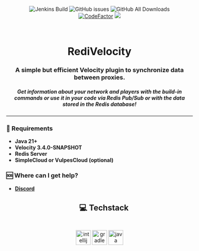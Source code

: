 <div align="center">

![Jenkins Build](https://img.shields.io/jenkins/build?jobUrl=https%3A%2F%2Fci.bypixel.dev%2Fjob%2FRediVelocity%2F&style=for-the-badge)
![GitHub issues](https://img.shields.io/github/issues-raw/byPixelTV/RediVelocity?style=for-the-badge)
![GitHub All Downloads](https://img.shields.io/github/downloads/byPixelTV/RediVelocity/total?style=for-the-badge)
<br>
[![CodeFactor](https://www.codefactor.io/repository/github/bypixeltv/redivelocity/badge)](https://www.codefactor.io/repository/github/bypixeltv/redivelocity)
![](https://sloc.xyz/github/byPixelTV/RediVelocity)

</div>

<br />

[//]: # (<- Header ->)
<h1 align="center">RediVelocity</h1>

<h3 align="center">A simple but efficient Velocity plugin to synchronize data between proxies.</h3>
<h5 align="center">Get information about your network and players with the build-in commands or use it in your code via Redis Pub/Sub or with the data stored in the Redis database!</h5>
<hr>

### 📑 Requirements

* **Java 21+**
* **Velocity 3.4.0-SNAPSHOT**
* **Redis Server**
* **SimpleCloud or VulpesCloud (optional)**

### 🆘 Where can I get help?

* **[Discord](https://bypixeltv.de)**
  <h2 align="center">💻 Techstack</h2>

###

<br clear="both">

<div align="center">
  <img src="https://cdn.jsdelivr.net/gh/devicons/devicon/icons/intellij/intellij-original.svg" height="40" alt="intellij logo"  />
  <img src="https://cdn.simpleicons.org/gradle/02303A" height="40" alt="gradle logo"  />
  <img src="https://cdn.jsdelivr.net/gh/devicons/devicon/icons/java/java-original.svg" height="40" alt="java logo"  />
</div>
